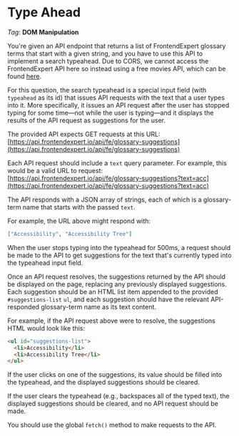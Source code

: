 # Type Ahead

_Tag_: **DOM Manipulation**

You're given an API endpoint that returns a list of FrontendExpert glossary terms that start with a given string, and you have to use this API to implement a search typeahead. Due to CORS, we cannot access the FrontendExpert API here so instead using a free movies API, which can be found [here](https://rapidapi.com/SAdrian/api/moviesdatabase).

For this question, the search typeahead is a special input field (with `typeahead` as its id) that issues API requests with the text that a user types into it. More specifically, it issues an API request after the user has stopped typing for some time—not while the user is typing—and it displays the results of the API request as suggestions for the user.

The provided API expects GET requests at this URL: [https://api.frontendexpert.io/api/fe/glossary-suggestions](https://api.frontendexpert.io/api/fe/glossary-suggestions)

Each API request should include a `text` query parameter. For example, this would be a valid URL to request: [https://api.frontendexpert.io/api/fe/glossary-suggestions?text=acc](https://api.frontendexpert.io/api/fe/glossary-suggestions?text=acc)

The API responds with a JSON array of strings, each of which is a glossary-term name that starts with the passed `text`.

For example, the URL above might respond with:

```json
["Accessibility", "Accessibility Tree"]
```

When the user stops typing into the typeahead for 500ms, a request should be made to the API to get suggestions for the text that's currently typed into the typeahead input field.

Once an API request resolves, the suggestions returned by the API should be displayed on the page, replacing any previously displayed suggestions. Each suggestion should be an HTML list item appended to the provided `#suggestions-list` `ul`, and each suggestion should have the relevant API-responded glossary-term name as its text content.

For example, if the API request above were to resolve, the suggestions HTML would look like this:

```html
<ul id="suggestions-list">
  <li>Accessibility</li>
  <li>Accessibility Tree</li>
</ul>
```

If the user clicks on one of the suggestions, its value should be filled into the typeahead, and the displayed suggestions should be cleared.

If the user clears the typeahead (e.g., backspaces all of the typed text), the displayed suggestions should be cleared, and no API request should be made.

You should use the global `fetch()` method to make requests to the API.
